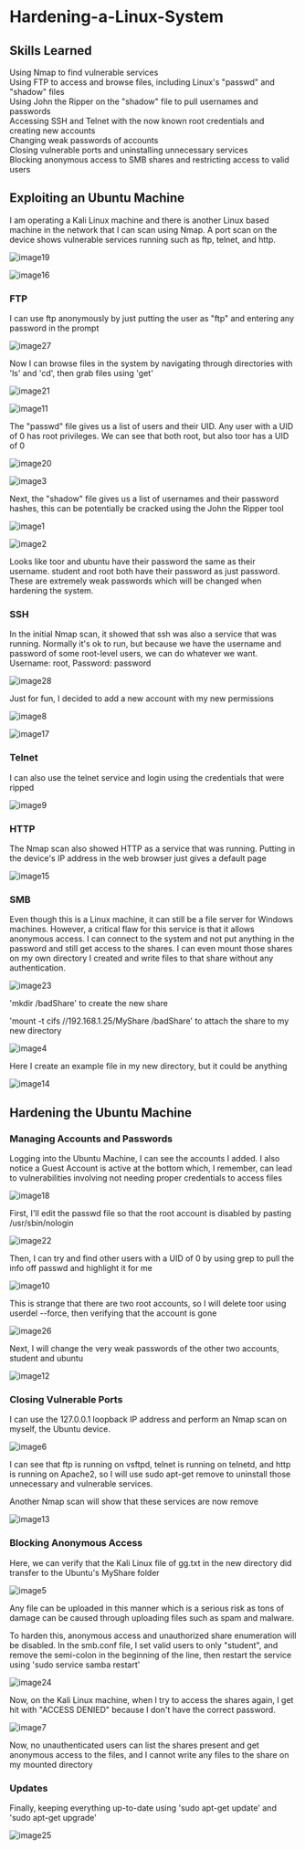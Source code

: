 # Hardening-a-Linux-System 
## Skills Learned
Using Nmap to find vulnerable services<br>
Using FTP to access and browse files, including Linux's "passwd" and "shadow" files<br>
Using John the Ripper on the "shadow" file to pull usernames and passwords<br>
Accessing SSH and Telnet with the now known root credentials and creating new accounts<br>
Changing weak passwords of accounts<br>
Closing vulnerable ports and uninstalling unnecessary services<br>
Blocking anonymous access to SMB shares and restricting access to valid users<br>


## Exploiting an Ubuntu Machine

I am operating a Kali Linux machine and there is another Linux based
machine in the network that I can scan using Nmap. A port scan on the
device shows vulnerable services running such as ftp, telnet, and http.

![image19](https://github.com/user-attachments/assets/9ad1d584-eaad-4459-8af0-af6e6df726ad)

![image16](https://github.com/user-attachments/assets/faf8ad7d-ce16-47dc-b065-2562450f2370)


### **FTP**

I can use ftp anonymously by just putting the user as "ftp" and entering
any password in the prompt

![image27](https://github.com/user-attachments/assets/dd4ee53f-d48a-459e-aa5a-cf192adf32cb)


Now I can browse files in the system by navigating through directories
with 'ls' and 'cd', then grab files using 'get'

![image21](https://github.com/user-attachments/assets/c64313ae-77f6-4b28-8b0e-73754c6ffcb2)


![image11](https://github.com/user-attachments/assets/845a3ac7-5641-4218-8f75-867d8e0beab3)


The "passwd" file gives us a list of users and their UID. Any user with
a UID of 0 has root privileges. We can see that both root, but also toor
has a UID of 0

![image20](https://github.com/user-attachments/assets/c12a185e-da11-43a4-ad44-1a688c4d72ed)


![image3](https://github.com/user-attachments/assets/8d552ed4-4431-476a-8086-64a32290b586)


Next, the "shadow" file gives us a list of usernames and their password
hashes, this can be potentially be cracked using the John the Ripper
tool

![image1](https://github.com/user-attachments/assets/ee3e7a21-ac9e-44c0-ba57-2996d3ae4c2d)


![image2](https://github.com/user-attachments/assets/6d957add-d9d4-4abd-bafb-51025b174419)


Looks like toor and ubuntu have their password the same as their
username. student and root both have their password as just password.
These are extremely weak passwords which will be changed when hardening
the system.

### **SSH**

In the initial Nmap scan, it showed that ssh was also a service that was
running. Normally it's ok to run, but because we have the username and
password of some root-level users, we can do whatever we want. Username:
root, Password: password

![image28](https://github.com/user-attachments/assets/6c7ac6aa-070a-4c51-a6b8-484ce2aa8129)


Just for fun, I decided to add a new account with my new permissions

![image8](https://github.com/user-attachments/assets/60b3c3d3-6bbf-4d85-b99e-da4e5b589517)


![image17](https://github.com/user-attachments/assets/67eb6021-0532-49b8-bf7c-83049bd06f49)

### **Telnet**

I can also use the telnet service and login using the credentials that
were ripped

![image9](https://github.com/user-attachments/assets/9b129aa0-42bc-4db8-90b9-229d1a9f87cc)


### **HTTP**

The Nmap scan also showed HTTP as a service that was running. Putting in
the device's IP address in the web browser just gives a default page

![image15](https://github.com/user-attachments/assets/f24ae39c-4a4d-439d-bd9c-963123e9458f)


### **SMB**

Even though this is a Linux machine, it can still be a file server for
Windows machines. However, a critical flaw for this service is that it
allows anonymous access. I can connect to the system and not put
anything in the password and still get access to the shares. I can even
mount those shares on my own directory I created and write files to that
share without any authentication.

![image23](https://github.com/user-attachments/assets/2b378500-0e7d-4b6e-b6cd-9009286d56c6)


'mkdir /badShare' to create the new share

'mount -t cifs //192.168.1.25/MyShare /badShare' to attach the share to
my new directory

![image4](https://github.com/user-attachments/assets/8d73e645-a1a7-460b-bc75-63f9113f7580)


Here I create an example file in my new directory, but it could be
anything

![image14](https://github.com/user-attachments/assets/1dbab3b6-6814-4c03-b767-d5e7b9db5e18)


## Hardening the Ubuntu Machine

### **Managing Accounts and Passwords**

Logging into the Ubuntu Machine, I can see the accounts I added. I also
notice a Guest Account is active at the bottom which, I remember, can
lead to vulnerabilities involving not needing proper credentials to
access files

![image18](https://github.com/user-attachments/assets/21037dda-42c5-419f-b47d-5292bb82666c)

First, I'll edit the passwd file so that the root account is disabled by
pasting /usr/sbin/nologin

![image22](https://github.com/user-attachments/assets/6500a15e-3dec-4778-85f4-8cd23086ded5)


Then, I can try and find other users with a UID of 0 by using grep to
pull the info off passwd and highlight it for me

![image10](https://github.com/user-attachments/assets/98144804-8050-42d1-bf51-56eee992b7e8)


This is strange that there are two root accounts, so I will delete toor
using userdel --force, then verifying that the account is gone

![image26](https://github.com/user-attachments/assets/ee14d7b9-c08c-4d7e-9a3f-82f9429e2d1f)


Next, I will change the very weak passwords of the other two accounts,
student and ubuntu

![image12](https://github.com/user-attachments/assets/f22568a7-7f0f-46db-94c4-437a5e2059ee)


### **Closing Vulnerable Ports**

I can use the 127.0.0.1 loopback IP address and perform an Nmap scan on
myself, the Ubuntu device.

![image6](https://github.com/user-attachments/assets/9b07d05f-3007-47e4-9b39-42849e976e7f)


I can see that ftp is running on vsftpd, telnet is running on telnetd,
and http is running on Apache2, so I will use sudo apt-get remove to
uninstall those unnecessary and vulnerable services.

Another Nmap scan will show that these services are now remove

![image13](https://github.com/user-attachments/assets/f5ecf174-6eac-44df-9539-751a8a331a1b)

### Blocking Anonymous Access

Here, we can verify that the Kali Linux file of gg.txt in the new
directory did transfer to the Ubuntu's MyShare folder

![image5](https://github.com/user-attachments/assets/936a1abb-d87c-48eb-b185-a7afdbab0d7c)


Any file can be uploaded in this manner which is a serious risk as tons
of damage can be caused through uploading files such as spam and
malware.

To harden this, anonymous access and unauthorized share enumeration will
be disabled. In the smb.conf file, I set valid users to only "student",
and remove the semi-colon in the beginning of the line, then restart the
service using 'sudo service samba restart'

![image24](https://github.com/user-attachments/assets/01b61b10-d4a6-41e1-a8fa-a9c9ea84c3f5)


Now, on the Kali Linux machine, when I try to access the shares again, I
get hit with "ACCESS DENIED" because I don't have the correct password.

![image7](https://github.com/user-attachments/assets/5b519802-b173-45c6-a55a-c7b426f5dc64)


Now, no unauthenticated users can list the shares present and get
anonymous access to the files, and I cannot write any files to the share
on my mounted directory

###  

### Updates

Finally, keeping everything up-to-date using 'sudo apt-get update' and
'sudo apt-get upgrade'

![image25](https://github.com/user-attachments/assets/07ab2e2a-24ab-488d-bb63-6bde68e2179f)


